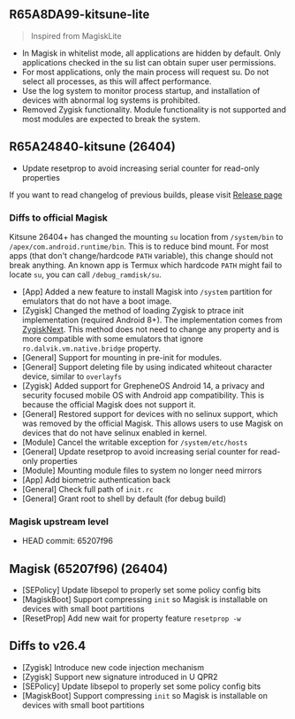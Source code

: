 ## R65A8DA99-kitsune-lite

> Inspired from MagiskLite

- In Magisk in whitelist mode, all applications are hidden by default. Only applications checked in the su list can obtain super user permissions.
- For most applications, only the main process will request su. Do not select all processes, as this will affect performance.
- Use the log system to monitor process startup, and installation of devices with abnormal log systems is prohibited.
- Removed Zygisk functionality. Module functionality is not supported and most modules are expected to break the system.

## R65A24840-kitsune (26404)

- Update resetprop to avoid increasing serial counter for read-only properties

If you want to read changelog of previous builds, please visit [Release page](https://github.com/HuskyDG/magisk-files/releases)

### Diffs to official Magisk

Kitsune 26404+ has changed the mounting `su` location from `/system/bin` to `/apex/com.android.runtime/bin`. This is to reduce bind mount. For most apps (that don't change/hardcode `PATH` variable), this change should not break anything. An known app is Termux which hardcode `PATH` might fail to locate `su`, you can call `/debug_ramdisk/su`.

- [App] Added a new feature to install Magisk into `/system` partition for emulators that do not have a boot image.
- [Zygisk] Changed the method of loading Zygisk to ptrace init implementation (required Android 8+). The implementation comes from [ZygiskNext](https://github.com/Dr-TSNG/ZygiskNext). This method does not need to change any property and is more compatible with some emulators that ignore `ro.dalvik.vm.native.bridge` property.
- [General] Support for mounting in pre-init for modules.
- [General] Support deleting file by using indicated whiteout character device, similar to `overlayfs`
- [Zygisk] Added support for GrepheneOS Android 14, a privacy and security focused mobile OS with Android app compatibility. This is because the official Magisk does not support it.
- [General] Restored support for devices with no selinux support, which was removed by the official Magisk. This allows users to use Magisk on devices that do not have selinux enabled in kernel.
- [Module] Cancel the writable exception for `/system/etc/hosts`
- [General] Update resetprop to avoid increasing serial counter for read-only properties
- [Module] Mounting module files to system no longer need mirrors
- [App] Add biometric authentication back
- [General] Check full path of `init.rc`
- [General] Grant root to shell by default (for debug build)

### Magisk upstream level

- HEAD commit: 65207f96

## Magisk (65207f96) (26404)

- [SEPolicy] Update libsepol to properly set some policy config bits
- [MagiskBoot] Support compressing `init` so Magisk is installable on devices with small boot partitions
- [ResetProp] Add new wait for property feature `resetprop -w`

## Diffs to v26.4

- [Zygisk] Introduce new code injection mechanism
- [Zygisk] Support new signature introduced in U QPR2
- [SEPolicy] Update libsepol to properly set some policy config bits
- [MagiskBoot] Support compressing `init` so Magisk is installable on devices with small boot partitions
